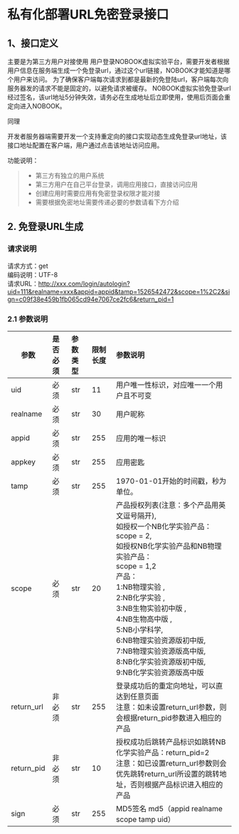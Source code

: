 # 私有化部署URL免密登录接口

## 1、接口定义

主要是为第三方用户对接使用 用户登录NOBOOK虚拟实验平台，需要开发者根据用户信息在服务端生成一个免登录url，通过这个url链接，NOBOOK才能知道是哪个用户来访问。 为了确保客户端每次请求到都是最新的免登陆url，客户端每次向服务器发的请求不能是固定的，以避免请求被缓存。 NOBOOK虚拟实验免登录url经过签名，该url地址5分钟失效，请务必在生成地址后立即使用，使用后页面会重定向进入NOBOOK。

同理

开发者服务器端需要开发一个支持重定向的接口实现动态生成免登录url地址，该接口地址配置在客户端，用户通过点击该地址访问应用。

功能说明：
> * 第三方有独立的用户系统
> * 第三方用户在自己平台登录，调用应用接口，直接访问应用
> * 创建应用时需要应用有免密登录权限才能对接
> * 需要根据免密地址需要传递必要的参数请看下方介绍



## 2. 免登录URL生成
### 请求说明
请求方式：get<br>
编码说明：UTF-8 <br>
请求URL：http://xxx.com/login/autologin?uid=111&realname=xxx&appid=appid&tamp=1526542472&scope=1%2C2&sign=c09f38e459b1fb065cd94e7067ce2fc6&return_pid=1


### 2.1 参数说明

| 参数        | 是否必须   |  参数类型  | 限制长度 |参数说明|
| --------    | :-----     | :----     | :----   | :----|
| uid    | 必须     | str     | 11   | 用户唯一性标识，对应唯一一个用户且不可变|
| realname     | 必须     | str     | 30   | 用户昵称|
| appid     | 必须     | str     | 255   | 应用的唯一标识|
| appkey     | 必须     | str     | 255   | 应用密匙|
| tamp     | 必须     | str     | 255    | 1970-01-01开始的时间戳，秒为单位。|
| scope     | 必须     | str     | 20    | 产品授权列表(注意：多个产品用英文逗号隔开),<br>如授权一个NB化学实验产品：<br>scope = 2,<br>如授权NB化学实验产品和NB物理实验产品：<br>scope = 1,2<br>产品：<br>1:NB物理实验 ,<br> 2:NB化学实验 , <br> 3:NB生物实验初中版 , <br> 4:NB生物高中版 , <br> 5:NB小学科学,<br>6:NB物理实验资源版初中版, <br>  7:NB物理实验资源版高中版,  <br> 8:NB化学实验资源版初中版,<br>9:NB化学实验资源版高中版|
| return_url    | 非必须     | str     | 255    | 登录成功后的重定向地址，可以直达到任意页面<br>注意：如未设置return_url参数，则会根据return_pid参数进入相应的产品|
| return_pid    | 非必须     | str     | 10   | 授权成功后跳转产品标识如跳转NB化学实验产品：return_pid=2 <br>注意：如已设置return_url参数则会优先跳转return_url所设置的跳转地址，否则根据产品标识进入相应的产品|
| sign     | 必须     | str     | 255   | MD5签名 md5（appid realname scope tamp uid）|









